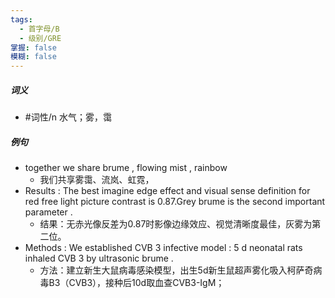 ```yaml
---
tags:
  - 首字母/B
  - 级别/GRE
掌握: false
模糊: false
---
```

##### 词义
- #词性/n  水气；雾，霭
##### 例句
- together we share brume , flowing mist , rainbow
	- 我们共享雾霭、流岚、虹霓，
- Results : The best imagine edge effect and visual sense definition for red free light picture contrast is 0.87.Grey brume is the second important parameter .
	- 结果：无赤光像反差为0.87时影像边缘效应、视觉清晰度最佳，灰雾为第二位。
- Methods : We established CVB 3 infective model : 5 d neonatal rats inhaled CVB 3 by ultrasonic brume .
	- 方法：建立新生大鼠病毒感染模型，出生5d新生鼠超声雾化吸入柯萨奇病毒B3（CVB3），接种后10d取血查CVB3-IgM；
